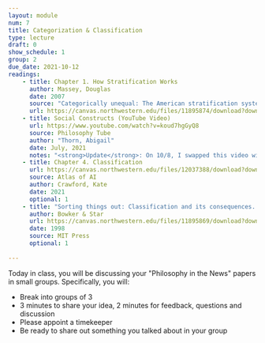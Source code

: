 ```yaml
---
layout: module
num: 7
title: Categorization & Classification
type: lecture
draft: 0
show_schedule: 1
group: 2
due_date: 2021-10-12
readings:
    - title: Chapter 1. How Stratification Works
      author: Massey, Douglas
      date: 2007
      source: "Categorically unequal: The American stratification system"
      url: https://canvas.northwestern.edu/files/11895874/download?download_frd=1
    - title: Social Constructs (YouTube Video)
      url: https://www.youtube.com/watch?v=koud7hgGyQ8
      source: Philosophy Tube
      author: "Thorn, Abigail"
      date: July, 2021
      notes: "<strong>Update</strong>: On 10/8, I swapped this video with Benjamin, Ch. 1 (which was moved to Thursday). Apologies for the last minute switcheroo!"
    - title: Chapter 4. Classification
      url: https://canvas.northwestern.edu/files/12037388/download?download_frd=1
      source: Atlas of AI
      author: Crawford, Kate 
      date: 2021
      optional: 1
    - title: "Sorting things out: Classification and its consequences. Introduction"
      author: Bowker & Star
      url: https://canvas.northwestern.edu/files/11895869/download?download_frd=1
      date: 1998
      source: MIT Press
      optional: 1
      
---
```


Today in class, you will be discussing your "Philosophy in the News" papers in small groups. Specifically, you will:

* Break into groups of 3
* 3 minutes to share your idea, 2 minutes for feedback, questions and discussion
* Please appoint a timekeeper
* Be ready to share out something you talked about in your group 

